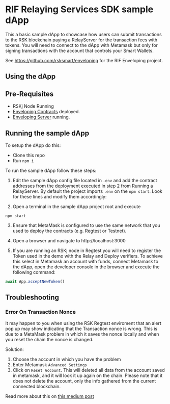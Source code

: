 # RIF Relaying Services SDK sample dApp

This a basic sample dApp to showcase how users can submit transactions to the RSK blockchain paying a RelayServer for the transaction fees with tokens. You will need to connect to the dApp with Metamask but only for signing transactions with the account that controls your Smart Wallets.

See https://github.com/rsksmart/enveloping for the RIF Enveloping project.

## Using the dApp

## Pre-Requisites

* RSKj Node Running
* [Enveloping Contracts](https://github.com/anarancio/rif-relay-contracts) deployed.
* [Enveloping Server](https://github.com/infuy/rif-relay-server) running.

## Running the sample dApp

To setup the dApp do this:

* Clone this repo 
* Run `npm i`

To run the sample dApp follow these steps:

1. Edit the sample dApp config file located in `.env` and add the contract addresses from the deployment executed in step 2 from Running a RelayServer. By default the project imports `.env` on the `npm start`. Look for these lines and modify them accordingly:


2. Open a terminal in the sample dApp project root and execute

```
npm start
```

3. Ensure that MetaMask is configured to use the same network that you used to deploy the contracts (e.g. Regtest or Testnet).

4. Open a browser and navigate to http://localhost:3000

5. If you are running an RSKj node in Regtest you will need to register the Token used in the demo with the Relay and Deploy verifiers. To achieve this select in Metamask an account with funds, connect Metamask to the dApp, open the developer console in the browser and execute the following command:

```javascript
await App.acceptNewToken()
```

## Troubleshooting
### Error On Transaction Nonce
It may happen to you when using the RSK Regtest enviroment that an alert pop up may show indicating that the Transaction nonce is wrong. This is due to a MetaMask problem in which it saves the nonce locally and when you reset the chain the nonce is changed.

Solution:
1. Choose the account in which you have the problem
2. Enter Metamask `Advanced Settings`
3. Click on `Reset Account`. This will deleted all data from the account saved in metamask, and it will look it up again on the chain. Please note that it does not delete the account, only the info gathered from the current connected blockchain.

Read more about this on [this medium post](https://medium.com/singapore-blockchain-dapps/reset-metamask-nonce-766dd4c27ca8)
